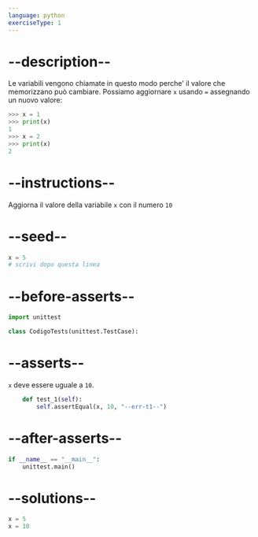 ```yaml
---
language: python
exerciseType: 1
---
```


# --description--

Le variabili vengono chiamate in questo modo perche' il valore che memorizzano può cambiare.
Possiamo aggiornare `x` usando `=` assegnando un nuovo valore:
```python
>>> x = 1
>>> print(x)
1
>>> x = 2
>>> print(x)
2
```

# --instructions--

Aggiorna il valore della variabile `x` con il numero `10`

# --seed--

```python
x = 5
# scrivi dopo questa linea

```

# --before-asserts--

```python
import unittest

class CodigoTests(unittest.TestCase):
```

# --asserts--

`x` deve essere uguale a `10`.

```python
    def test_1(self):
        self.assertEqual(x, 10, "--err-t1--")
```

# --after-asserts--

```python
if __name__ == "__main__":
    unittest.main()
```

# --solutions--

```python
x = 5
x = 10
```
